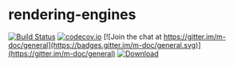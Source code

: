# rendering-engines
[![Build Status](https://travis-ci.org/m-doc/rendering-engines.svg?branch=master)](https://travis-ci.org/m-doc/rendering-engines)
[![codecov.io](https://codecov.io/github/m-doc/rendering-engines/coverage.svg?branch=master)](https://codecov.io/github/m-doc/rendering-engines?branch=master)
[![Join the chat at https://gitter.im/m-doc/general](https://badges.gitter.im/m-doc/general.svg)](https://gitter.im/m-doc/general)
[![Download](https://api.bintray.com/packages/m-doc/maven/rendering-engines/images/download.svg)](https://bintray.com/m-doc/maven/rendering-engines/_latestVersion)
